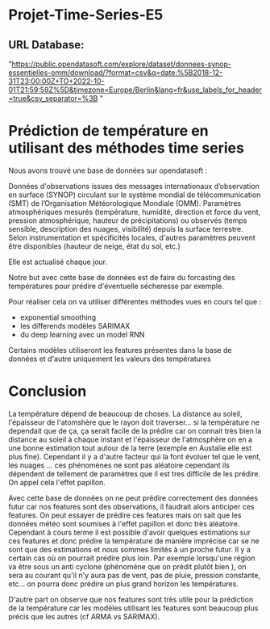 # Projet-Time-Series-E5

## URL Database: 

"https://public.opendatasoft.com/explore/dataset/donnees-synop-essentielles-omm/download/?format=csv&q=date:%5B2018-12-31T23:00:00Z+TO+2022-10-01T21:59:59Z%5D&timezone=Europe/Berlin&lang=fr&use_labels_for_header=true&csv_separator=%3B
"

# Prédiction de température en utilisant des méthodes time series

Nous avons trouvé une base de données sur opendatasoft :

Données d'observations issues des messages internationaux d’observation en surface (SYNOP) circulant sur le système mondial de télécommunication (SMT) de l’Organisation Météorologique Mondiale (OMM). Paramètres atmosphériques mesurés (température, humidité, direction et force du vent, pression atmosphérique, hauteur de précipitations) ou observés (temps sensible, description des nuages, visibilité) depuis la surface terrestre. Selon instrumentation et spécificités locales, d'autres paramètres peuvent être disponibles (hauteur de neige, état du sol, etc.)

Elle est actualisé chaque jour.

Notre but avec cette base de données est de faire du forcasting des températures pour prédire d'éventuelle sécheresse par exemple.

Pour réaliser cela on va utiliser différentes méthodes vues en cours tel que : 
- exponential smoothing
- les differends modèles SARIMAX
- du deep learning avec un model RNN

Certains modèles utiliseront les features présentes dans la base de données et d'autre uniquement les valeurs des températures 

# Conclusion

La température dépend de beaucoup de choses. La distance au soleil, l'épaisseur de l'atomshère que le rayon doit traverser... si la température ne dependait que de ça, ça serait facile de la prédire car on connait très bien la distance au soleil à chaque instant et l'épaisseur de l'atmosphère on en a une bonne estimation tout autour de la terre (exemple en Austalie elle est plus fine). Cependant il y a d'autre facteur qui la font évoluer tel que le vent, les nuages ... ces phénomènes ne sont pas aléatoire cependant ils dépendent de tellement de paramètres que il est tres difficile de les prédire. On appel cela l'effet papillon.

Avec cette base de données on ne peut prédire correctement des données futur car nos features sont des observations, il faudrait alors anticiper ces features. On peut essayer de prédire ces features mais on sait que les données météo sont soumises à l'effet papillon et donc très aléatoire. Cependant à cours terme il est possible d'avoir quelques estimations sur ces features et donc prédire la température de manière imprécise car se ne sont que des estimations et nous sommes limités à un proche futur. Il y a certain cas où on pourrait prédire plus loin. Par exemple lorsqu'une région va être sous un anti cyclone (phénomène que on prédit plutôt bien ), on sera au courant qu'il n'y aura pas de vent, pas de pluie, pression constante, etc... on pourra donc prédire un plus grand horizon les températures.

D'autre part on observe que nos features sont très utile pour la prédiction de la température car les modèles utilisant les features sont beaucoup plus précis que les autres (cf ARMA vs SARIMAX).
